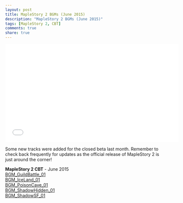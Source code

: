 ```yaml
---
layout: post
title: MapleStory 2 BGMs (June 2015)
description: "MapleStory 2 BGMs (June 2015)"
tags: [MapleStory 2, CBT]
comments: true
share: true
---
```


<iframe width="560" height="315" src="//www.youtube.com/embed/videoseries?list=PLARr36qkoiWbjHJA38pPs8h_JPuTS6bBl&index=55" frameborder="0" allowfullscreen></iframe>

Some new tracks were added for the closed beta last month. Remember to check back frequently for updates as the official
release of MapleStory 2 is just around the corner!

<b>MapleStory 2 CBT</b> - June 2015  
<a href="http://youtu.be/-brrZb0skeU">BGM_GuildBattle_01</a>  
<a href="http://youtu.be/oNRXEaOeXzk">BGM_IceLand_01</a>  
<a href="http://youtu.be/ph_6Un1Ammk">BGM_PoisonCave_01</a>  
<a href="http://youtu.be/uNJtkSN352s">BGM_ShadowHidden_01</a>  
<a href="http://youtu.be/4d1B2vA4S_c">BGM_ShadowSF_01</a>  
